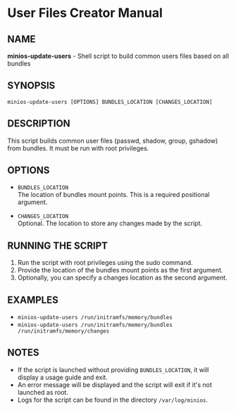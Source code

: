 # User Files Creator Manual

## NAME

**minios-update-users** - Shell script to build common users files based on all bundles

## SYNOPSIS

`minios-update-users [OPTIONS] BUNDLES_LOCATION [CHANGES_LOCATION]`

## DESCRIPTION

This script builds common user files (passwd, shadow, group, gshadow) from bundles. It must be run with root privileges.

## OPTIONS

* `BUNDLES_LOCATION`  
    The location of bundles mount points. This is a required positional argument.
  
* `CHANGES_LOCATION`  
    Optional. The location to store any changes made by the script.

## RUNNING THE SCRIPT

1. Run the script with root privileges using the sudo command.
2. Provide the location of the bundles mount points as the first argument.
3. Optionally, you can specify a changes location as the second argument.

## EXAMPLES

- `minios-update-users /run/initramfs/memory/bundles`
- `minios-update-users /run/initramfs/memory/bundles /run/initramfs/memory/changes`

## NOTES

- If the script is launched without providing `BUNDLES_LOCATION`, it will display a usage guide and exit.
- An error message will be displayed and the script will exit if it's not launched as root.
- Logs for the script can be found in the directory `/var/log/minios`.
